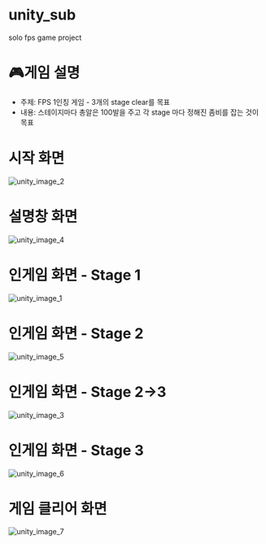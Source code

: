 # unity_sub
solo fps game project
# 🎮게임 설명
- 주제: FPS 1인칭 게임 - 3개의 stage clear를 목표
- 내용: 스테이지마다 총알은 100발을 주고 각 stage 마다 정해진 좀비를 잡는 것이 목표
# 시작 화면
![unity_image_2](https://github.com/namgungcold/unity_sub/assets/105970056/8a8d87a1-5c63-4fa4-947b-7417768db030)
# 설명창 화면
![unity_image_4](https://github.com/namgungcold/unity_sub/assets/105970056/8382021c-a1f2-4b96-ba04-6a4acb710c41)
# 인게임 화면 - Stage 1
![unity_image_1](https://github.com/namgungcold/unity_sub/assets/105970056/af2c2fc4-ee04-48b6-9c73-311a900b1a57)
# 인게임 화면 - Stage 2
![unity_image_5](https://github.com/namgungcold/unity_sub/assets/105970056/d83836ff-d08b-4b5d-8483-facb54e80799)

# 인게임 화면 - Stage 2->3
![unity_image_3](https://github.com/namgungcold/unity_sub/assets/105970056/b2145737-e826-4f42-aa50-f8063cc0e526)
# 인게임 화면 - Stage 3
![unity_image_6](https://github.com/namgungcold/unity_sub/assets/105970056/d934e9fc-f882-4727-a0cf-cdaf047ab4dc)

# 게임 클리어 화면
![unity_image_7](https://github.com/namgungcold/unity_sub/assets/105970056/c5628bc0-cef7-4d0a-b3db-5d0a8d9f7740)


